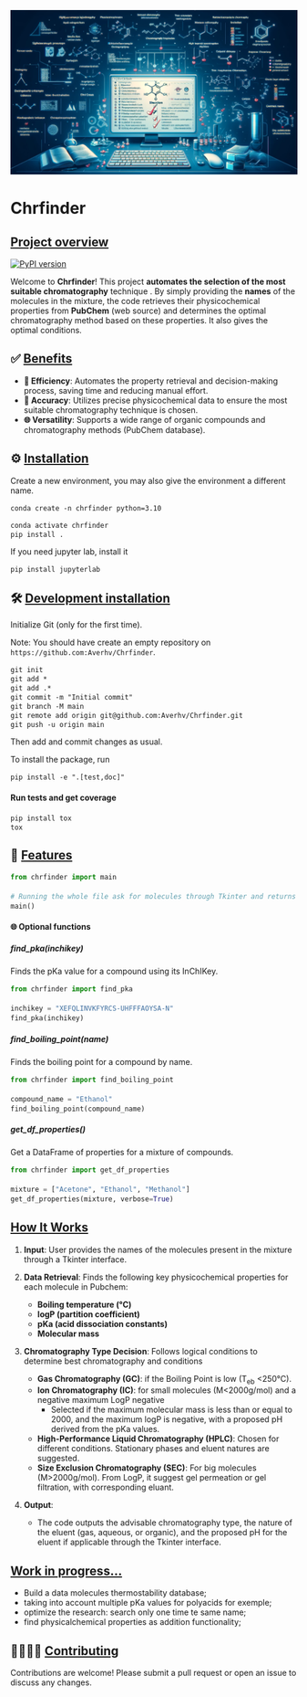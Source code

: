 <p align="center">
  <img src="assets/Image_Chrfinder.webp" alt="Project Logo" width="650"/>
</p>

# Chrfinder

## <ins>Project overview</ins>

[![PyPI version](http://img.shields.io/pypi/v/PubChemPy.svg?style=flat)](https://pypi.python.org/pypi/PubChemPy)


Welcome to **Chrfinder**! This project **automates the selection of the most suitable chromatography** technique . By simply providing the **names** of the molecules in the mixture, the code retrieves their physicochemical properties from **PubChem** (web source) and determines the optimal chromatography method based on these properties. It also gives the optimal conditions.

## ✅ <ins>Benefits</ins>

- **🚀 Efficiency**: Automates the property retrieval and decision-making process, saving time and reducing manual effort.
- **🎯 Accuracy**: Utilizes precise physicochemical data to ensure the most suitable chromatography technique is chosen.
- **🌐 Versatility**: Supports a wide range of organic compounds and chromatography methods (PubChem database).


## ⚙ <ins>Installation</ins>

Create a new environment, you may also give the environment a different name. 

```
conda create -n chrfinder python=3.10 
```

```
conda activate chrfinder
pip install .
```

If you need jupyter lab, install it 

```
pip install jupyterlab
```

## 🛠️ <ins>Development installation</ins>

Initialize Git (only for the first time). 

Note: You should have create an empty repository on `https://github.com:Averhv/Chrfinder`.

```
git init
git add * 
git add .*
git commit -m "Initial commit" 
git branch -M main
git remote add origin git@github.com:Averhv/Chrfinder.git 
git push -u origin main
```

Then add and commit changes as usual. 

To install the package, run

```
pip install -e ".[test,doc]"
```

#### Run tests and get coverage

```
pip install tox
tox
```

## 📒 <ins>Features</ins>

```python
from chrfinder import main

# Running the whole file ask for molecules through Tkinter and returns the best chromatography
main()
```

#### 🌐 Optional functions

##### find_pka(inchikey)
Finds the pKa value for a compound using its InChIKey.
```python
from chrfinder import find_pka

inchikey = "XEFQLINVKFYRCS-UHFFFAOYSA-N"
find_pka(inchikey)
```

##### find_boiling_point(name)
Finds the boiling point for a compound by name.
```python
from chrfinder import find_boiling_point

compound_name = "Ethanol"
find_boiling_point(compound_name)
```

##### get_df_properties()
Get a DataFrame of properties for a mixture of compounds.
```python
from chrfinder import get_df_properties

mixture = ["Acetone", "Ethanol", "Methanol"]
get_df_properties(mixture, verbose=True)
```

## <ins>How It Works</ins>

1. **Input**: User provides the names of the molecules present in the mixture through a Tkinter interface.

2. **Data Retrieval**: Finds the following key physicochemical properties for each molecule in Pubchem:
     - **Boiling temperature (°C)**
     - **logP (partition coefficient)**
     - **pKa (acid dissociation constants)**
     - **Molecular mass**

3. **Chromatography Type Decision**: Follows logical conditions to determine best chromatography and conditions
   - **Gas Chromatography (GC)**: if the Boiling Point is low (T<sub>eb</sub> <250°C).
   - **Ion Chromatography (IC)**: for small molecules (M<2000g/mol) and a negative maximum LogP negative
     - Selected if the maximum molecular mass is less than or equal to 2000, and the maximum logP is negative, with a proposed pH derived from the pKa values.
   - **High-Performance Liquid Chromatography (HPLC)**: Chosen for different conditions. Stationary phases and eluent natures are suggested.
   - **Size Exclusion Chromatography (SEC)**: For big molecules (M>2000g/mol). From LogP, it suggest gel permeation or gel filtration, with corresponding eluant.

4. **Output**:
   - The code outputs the advisable chromatography type, the nature of the eluent (gas, aqueous, or organic), and the proposed pH for the eluent if applicable through the Tkinter interface.
  
## <ins>Work in progress...</ins>
- Build a data molecules thermostability database;
- taking into account multiple pKa values for polyacids for exemple;
- optimize the research: search only one time te same name;
- find physicalchemical properties as addition functionality;


## 🫱🏽‍🫲🏼 <ins>Contributing</ins>
Contributions are welcome! Please submit a pull request or open an issue to discuss any changes.

